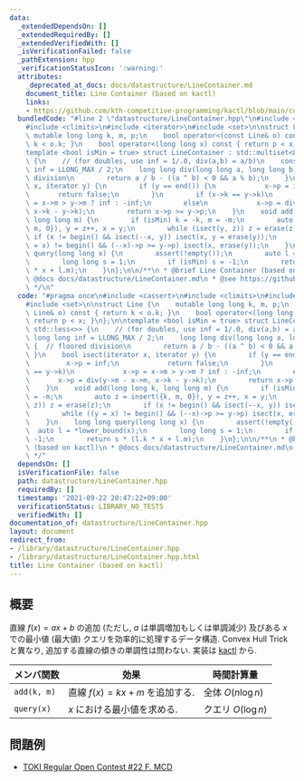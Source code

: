 ```yaml
---
data:
  _extendedDependsOn: []
  _extendedRequiredBy: []
  _extendedVerifiedWith: []
  _isVerificationFailed: false
  _pathExtension: hpp
  _verificationStatusIcon: ':warning:'
  attributes:
    _deprecated_at_docs: docs/datastructure/LineContainer.md
    document_title: Line Container (based on kactl)
    links:
    - https://github.com/kth-competitive-programming/kactl/blob/main/content/data-structures/LineContainer.h#L1
  bundledCode: "#line 2 \"datastructure/LineContainer.hpp\"\n#include <cassert>\n\
    #include <climits>\n#include <iterator>\n#include <set>\n\nstruct Line {\n   \
    \ mutable long long k, m, p;\n    bool operator<(const Line& o) const { return\
    \ k < o.k; }\n    bool operator<(long long x) const { return p < x; }\n};\n\n\
    template <bool isMin = true> struct LineContainer : std::multiset<Line, std::less<>>\
    \ {\n    // (for doubles, use inf = 1/.0, div(a,b) = a/b)\n    const long long\
    \ inf = LLONG_MAX / 2;\n    long long div(long long a, long long b) {  // floored\
    \ division\n        return a / b - ((a ^ b) < 0 && a % b);\n    }\n    bool isect(iterator\
    \ x, iterator y) {\n        if (y == end()) {\n            x->p = inf;\n     \
    \       return false;\n        }\n        if (x->k == y->k)\n            x->p\
    \ = x->m > y->m ? inf : -inf;\n        else\n            x->p = div(y->m - x->m,\
    \ x->k - y->k);\n        return x->p >= y->p;\n    }\n    void add(long long k,\
    \ long long m) {\n        if (isMin) k = -k, m = -m;\n        auto z = insert({k,\
    \ m, 0}), y = z++, x = y;\n        while (isect(y, z)) z = erase(z);\n       \
    \ if (x != begin() && isect(--x, y)) isect(x, y = erase(y));\n        while ((y\
    \ = x) != begin() && (--x)->p >= y->p) isect(x, erase(y));\n    }\n    long long\
    \ query(long long x) {\n        assert(!empty());\n        auto l = *lower_bound(x);\n\
    \        long long s = 1;\n        if (isMin) s = -1;\n        return s * (l.k\
    \ * x + l.m);\n    }\n};\n\n/**\n * @brief Line Container (based on kactl)\n *\
    \ @docs docs/datastructure/LineContainer.md\n * @see https://github.com/kth-competitive-programming/kactl/blob/main/content/data-structures/LineContainer.h#L1\n\
    \ */\n"
  code: "#pragma once\n#include <cassert>\n#include <climits>\n#include <iterator>\n\
    #include <set>\n\nstruct Line {\n    mutable long long k, m, p;\n    bool operator<(const\
    \ Line& o) const { return k < o.k; }\n    bool operator<(long long x) const {\
    \ return p < x; }\n};\n\ntemplate <bool isMin = true> struct LineContainer : std::multiset<Line,\
    \ std::less<>> {\n    // (for doubles, use inf = 1/.0, div(a,b) = a/b)\n    const\
    \ long long inf = LLONG_MAX / 2;\n    long long div(long long a, long long b)\
    \ {  // floored division\n        return a / b - ((a ^ b) < 0 && a % b);\n   \
    \ }\n    bool isect(iterator x, iterator y) {\n        if (y == end()) {\n   \
    \         x->p = inf;\n            return false;\n        }\n        if (x->k\
    \ == y->k)\n            x->p = x->m > y->m ? inf : -inf;\n        else\n     \
    \       x->p = div(y->m - x->m, x->k - y->k);\n        return x->p >= y->p;\n\
    \    }\n    void add(long long k, long long m) {\n        if (isMin) k = -k, m\
    \ = -m;\n        auto z = insert({k, m, 0}), y = z++, x = y;\n        while (isect(y,\
    \ z)) z = erase(z);\n        if (x != begin() && isect(--x, y)) isect(x, y = erase(y));\n\
    \        while ((y = x) != begin() && (--x)->p >= y->p) isect(x, erase(y));\n\
    \    }\n    long long query(long long x) {\n        assert(!empty());\n      \
    \  auto l = *lower_bound(x);\n        long long s = 1;\n        if (isMin) s =\
    \ -1;\n        return s * (l.k * x + l.m);\n    }\n};\n\n/**\n * @brief Line Container\
    \ (based on kactl)\n * @docs docs/datastructure/LineContainer.md\n * @see https://github.com/kth-competitive-programming/kactl/blob/main/content/data-structures/LineContainer.h#L1\n\
    \ */"
  dependsOn: []
  isVerificationFile: false
  path: datastructure/LineContainer.hpp
  requiredBy: []
  timestamp: '2021-09-22 20:47:22+09:00'
  verificationStatus: LIBRARY_NO_TESTS
  verifiedWith: []
documentation_of: datastructure/LineContainer.hpp
layout: document
redirect_from:
- /library/datastructure/LineContainer.hpp
- /library/datastructure/LineContainer.hpp.html
title: Line Container (based on kactl)
---
```

## 概要
直線 $f(x) = ax + b$ の追加 (ただし, $a$ は単調増加もしくは単調減少) 及びある $x$ での最小値 (最大値) クエリを効率的に処理するデータ構造. Convex Hull Trick と異なり, 追加する直線の傾きの単調性は問わない.
実装は [kactl](https://github.com/kth-competitive-programming/kactl/blob/main/content/data-structures/LineContainer.h#L1) から.

| メンバ関数  | 効果                             | 時間計算量         |
| ----------- | -------------------------------- | ------------------ |
| `add(k, m)` | 直線 $f(x) = kx + m$ を追加する. | 全体 $O(n \log n)$ |
| `query(x)`  | $x$ における最小値を求める.      | クエリ $O(\log n)$ |

## 問題例
- [TOKI Regular Open Contest #22 F. MCD](https://tlx.toki.id/contests/troc-22/problems/F)
